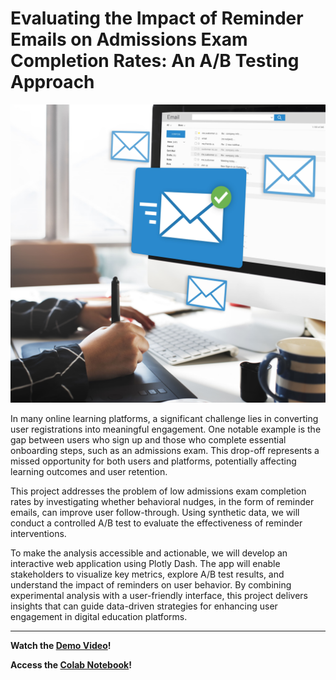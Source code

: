 # Evaluating the Impact of Reminder Emails on Admissions Exam Completion Rates: An A/B Testing Approach

![Alt text](https://github.com/Obika-Franklin/HypothesisTesting/blob/main/message-online-chat-social-text-concept%20(1).jpg)

In many online learning platforms, a significant challenge lies in converting user registrations into meaningful engagement. One notable example is the gap between users who sign up and those who complete essential onboarding steps, such as an admissions exam. This drop-off represents a missed opportunity for both users and platforms, potentially affecting learning outcomes and user retention.

This project addresses the problem of low admissions exam completion rates by investigating whether behavioral nudges, in the form of reminder emails, can improve user follow-through. Using synthetic data, we will conduct a controlled A/B test to evaluate the effectiveness of reminder interventions.

To make the analysis accessible and actionable, we will develop an interactive web application using Plotly Dash. The app will enable stakeholders to visualize key metrics, explore A/B test results, and understand the impact of reminders on user behavior. By combining experimental analysis with a user-friendly interface, this project delivers insights that can guide data-driven strategies for enhancing user engagement in digital education platforms.

---

**Watch the [Demo Video](https://youtu.be/AB5f30eg3Dc?si=MGQrBVYNCShgXOLa)!**

**Access the [Colab Notebook](https://colab.research.google.com/drive/1NPHyU_8KdGCJeLMLSR6MbkzDY18cDz-q?usp=sharing)!**
